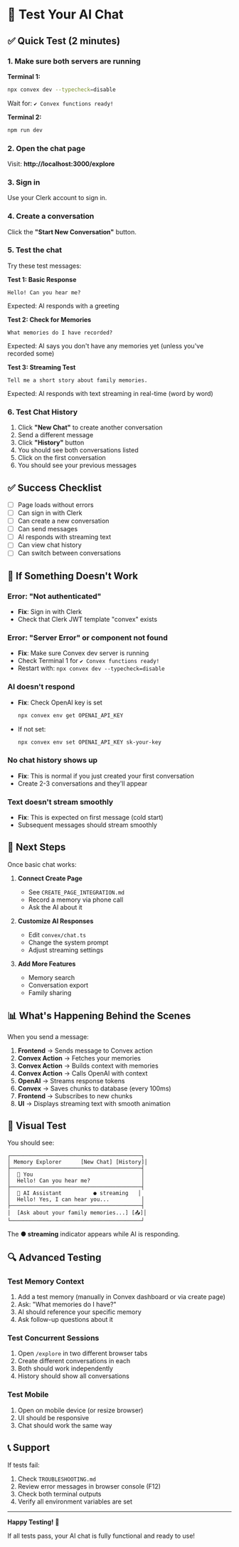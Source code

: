 # 🧪 Test Your AI Chat

## ✅ Quick Test (2 minutes)

### 1. Make sure both servers are running

**Terminal 1:**

```bash
npx convex dev --typecheck=disable
```

Wait for: `✔ Convex functions ready!`

**Terminal 2:**

```bash
npm run dev
```

### 2. Open the chat page

Visit: **http://localhost:3000/explore**

### 3. Sign in

Use your Clerk account to sign in.

### 4. Create a conversation

Click the **"Start New Conversation"** button.

### 5. Test the chat

Try these test messages:

**Test 1: Basic Response**

```
Hello! Can you hear me?
```

Expected: AI responds with a greeting

**Test 2: Check for Memories**

```
What memories do I have recorded?
```

Expected: AI says you don't have any memories yet (unless you've recorded some)

**Test 3: Streaming Test**

```
Tell me a short story about family memories.
```

Expected: AI responds with text streaming in real-time (word by word)

### 6. Test Chat History

1. Click **"New Chat"** to create another conversation
2. Send a different message
3. Click **"History"** button
4. You should see both conversations listed
5. Click on the first conversation
6. You should see your previous messages

## ✅ Success Checklist

- [ ] Page loads without errors
- [ ] Can sign in with Clerk
- [ ] Can create a new conversation
- [ ] Can send messages
- [ ] AI responds with streaming text
- [ ] Can view chat history
- [ ] Can switch between conversations

## 🐛 If Something Doesn't Work

### Error: "Not authenticated"

- **Fix**: Sign in with Clerk
- Check that Clerk JWT template "convex" exists

### Error: "Server Error" or component not found

- **Fix**: Make sure Convex dev server is running
- Check Terminal 1 for `✔ Convex functions ready!`
- Restart with: `npx convex dev --typecheck=disable`

### AI doesn't respond

- **Fix**: Check OpenAI key is set
  ```bash
  npx convex env get OPENAI_API_KEY
  ```
- If not set:
  ```bash
  npx convex env set OPENAI_API_KEY sk-your-key
  ```

### No chat history shows up

- **Fix**: This is normal if you just created your first conversation
- Create 2-3 conversations and they'll appear

### Text doesn't stream smoothly

- **Fix**: This is expected on first message (cold start)
- Subsequent messages should stream smoothly

## 🎯 Next Steps

Once basic chat works:

1. **Connect Create Page**

   - See `CREATE_PAGE_INTEGRATION.md`
   - Record a memory via phone call
   - Ask the AI about it

2. **Customize AI Responses**

   - Edit `convex/chat.ts`
   - Change the system prompt
   - Adjust streaming settings

3. **Add More Features**
   - Memory search
   - Conversation export
   - Family sharing

## 📊 What's Happening Behind the Scenes

When you send a message:

1. **Frontend** → Sends message to Convex action
2. **Convex Action** → Fetches your memories
3. **Convex Action** → Builds context with memories
4. **Convex Action** → Calls OpenAI with context
5. **OpenAI** → Streams response tokens
6. **Convex** → Saves chunks to database (every 100ms)
7. **Frontend** → Subscribes to new chunks
8. **UI** → Displays streaming text with smooth animation

## 🎨 Visual Test

You should see:

```
┌─────────────────────────────────────────┐
│ Memory Explorer      [New Chat] [History]│
├─────────────────────────────────────────┤
│  👤 You                                  │
│  Hello! Can you hear me?                │
├─────────────────────────────────────────┤
│  🤖 AI Assistant          ● streaming   │
│  Hello! Yes, I can hear you...          │
├─────────────────────────────────────────┤
│  [Ask about your family memories...] [📤]│
└─────────────────────────────────────────┘
```

The **● streaming** indicator appears while AI is responding.

## 🔍 Advanced Testing

### Test Memory Context

1. Add a test memory (manually in Convex dashboard or via create page)
2. Ask: "What memories do I have?"
3. AI should reference your specific memory
4. Ask follow-up questions about it

### Test Concurrent Sessions

1. Open `/explore` in two different browser tabs
2. Create different conversations in each
3. Both should work independently
4. History should show all conversations

### Test Mobile

1. Open on mobile device (or resize browser)
2. UI should be responsive
3. Chat should work the same way

## 📞 Support

If tests fail:

1. Check `TROUBLESHOOTING.md`
2. Review error messages in browser console (F12)
3. Check both terminal outputs
4. Verify all environment variables are set

---

**Happy Testing!** 🎉

If all tests pass, your AI chat is fully functional and ready to use!
